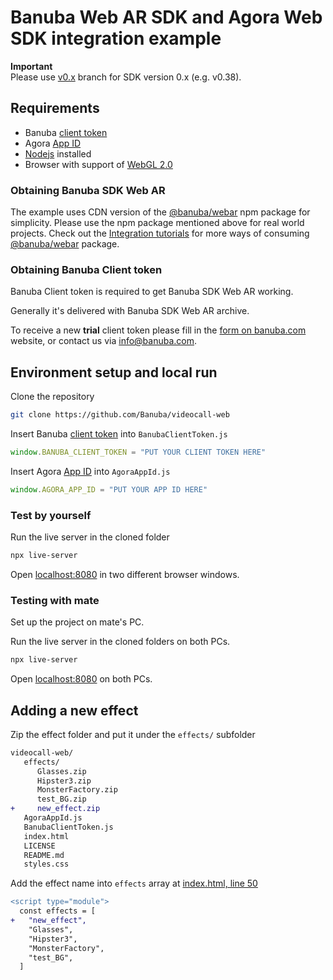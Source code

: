 # Banuba Web AR SDK and Agora Web SDK integration example  
  
**Important**  
Please use [v0.x](../../tree/v0.x) branch for SDK version 0.x (e.g. v0.38).  
  
## Requirements

- Banuba [client token](#obtaining-banuba-client-token)
- Agora [App ID](https://docs.agora.io/en/Agora%20Platform/term_appid)
- [Nodejs](https://nodejs.org/en/) installed
- Browser with support of [WebGL 2.0](https://caniuse.com/#feat=webgl2)

### Obtaining Banuba SDK Web AR

The example uses CDN version of the [@banuba/webar](https://www.npmjs.com/package/@banuba/webar) npm package for simplicity. Please use the npm package mentioned above for real world projects. Check out the [Integration tutorials](https://docs.banuba.com/face-ar-sdk-v1/web/web_tutorials_integrations) for more ways of consuming [@banuba/webar](https://www.npmjs.com/package/@banuba/webar) package.

### Obtaining Banuba Client token

Banuba Client token is required to get Banuba SDK Web AR working.

Generally it's delivered with Banuba SDK Web AR archive.

To receive a new **trial** client token please fill in the [form on banuba.com](https://www.banuba.com/face-filters-sdk) website, or contact us via [info@banuba.com](mailto:info@banuba.com).

## Environment setup and local run

Clone the repository

```sh
git clone https://github.com/Banuba/videocall-web
```

Insert Banuba [client token](#obtaining-banuba-client-token) into `BanubaClientToken.js`

```js
window.BANUBA_CLIENT_TOKEN = "PUT YOUR CLIENT TOKEN HERE"
```

Insert Agora [App ID](https://docs.agora.io/en/Agora%20Platform/term_appid) into `AgoraAppId.js`

```js
window.AGORA_APP_ID = "PUT YOUR APP ID HERE"
```

### Test by yourself

Run the live server in the cloned folder
```sh
npx live-server
```

Open [localhost:8080](http://localhost:8080) in two different browser windows.

### Testing with mate

Set up the project on mate's PC.

Run the live server in the cloned folders on both PCs.
```sh
npx live-server
```

Open [localhost:8080](http://localhost:8080) on both PCs.

## Adding a new effect

Zip the effect folder and put it under the `effects/` subfolder
```diff
videocall-web/
   effects/
      Glasses.zip
      Hipster3.zip
      MonsterFactory.zip
      test_BG.zip
+     new_effect.zip
   AgoraAppId.js
   BanubaClientToken.js
   index.html
   LICENSE
   README.md
   styles.css
```

Add the effect name into `effects` array at [index.html, line 50](/index.html#L50)

```diff
<script type="module">
  const effects = [
+   "new_effect",
    "Glasses",
    "Hipster3",
    "MonsterFactory",
    "test_BG",
  ]
```